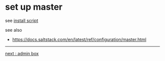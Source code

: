 # set up master

 see [install script](./boxes/scripts/install-salt-master.sh)

 see also

 * https://docs.saltstack.com/en/latest/ref/configuration/master.html

 ----

 [next : admin box](/suricata/admin.md)
